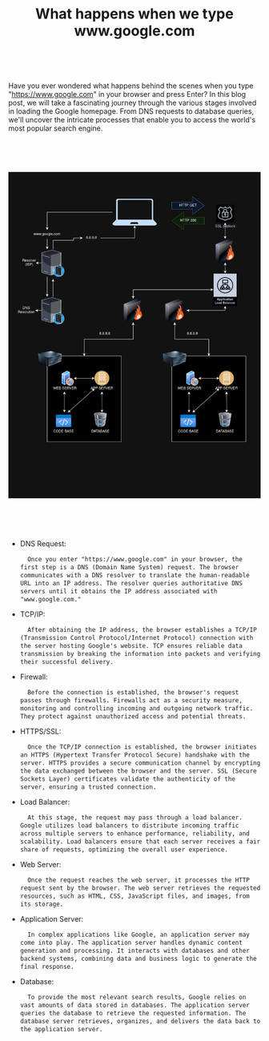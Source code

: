 <h1 align="center"> What happens when we type<br>www.google.com </h1>

<br><br><br>

Have you ever wondered what happens behind the scenes when you type "https://www.google.com" in your browser and press Enter? In this blog post, we will take a fascinating journey through the various stages involved in loading the Google homepage. From DNS requests to database queries, we'll uncover the intricate processes that enable you to access the world's most popular search engine.

<br><br><br>

![What happens when we type www.google.com in our browsers](./images/diagram_what_happens.jpg)

<br><br><br>

* DNS Request:

    	Once you enter "https://www.google.com" in your browser, the first step is a DNS (Domain Name System) request. The browser communicates with a DNS resolver to translate the human-readable URL into an IP address. The resolver queries authoritative DNS servers until it obtains the IP address associated with "www.google.com."

* TCP/IP:

    	After obtaining the IP address, the browser establishes a TCP/IP (Transmission Control Protocol/Internet Protocol) connection with the server hosting Google's website. TCP ensures reliable data transmission by breaking the information into packets and verifying their successful delivery.

* Firewall:

    	Before the connection is established, the browser's request passes through firewalls. Firewalls act as a security measure, monitoring and controlling incoming and outgoing network traffic. They protect against unauthorized access and potential threats.

* HTTPS/SSL:
    
		Once the TCP/IP connection is established, the browser initiates an HTTPS (Hypertext Transfer Protocol Secure) handshake with the server. HTTPS provides a secure communication channel by encrypting the data exchanged between the browser and the server. SSL (Secure Sockets Layer) certificates validate the authenticity of the server, ensuring a trusted connection.

* Load Balancer:
    
		At this stage, the request may pass through a load balancer. Google utilizes load balancers to distribute incoming traffic across multiple servers to enhance performance, reliability, and scalability. Load balancers ensure that each server receives a fair share of requests, optimizing the overall user experience.

* Web Server:

    	Once the request reaches the web server, it processes the HTTP request sent by the browser. The web server retrieves the requested resources, such as HTML, CSS, JavaScript files, and images, from its storage.

* Application Server:

    	In complex applications like Google, an application server may come into play. The application server handles dynamic content generation and processing. It interacts with databases and other backend systems, combining data and business logic to generate the final response.

* Database:
    
		To provide the most relevant search results, Google relies on vast amounts of data stored in databases. The application server queries the database to retrieve the requested information. The database server retrieves, organizes, and delivers the data back to the application server.
